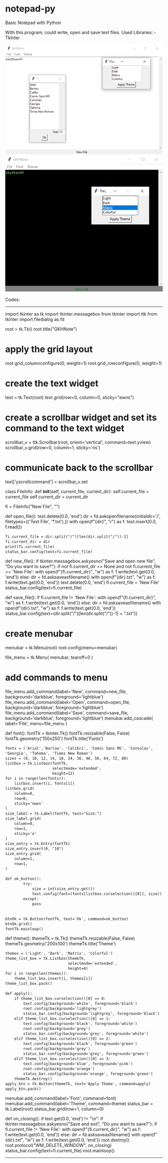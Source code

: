 # notepad-py
Basic Notepad with Python

With this program; could write, open and save text files.
Used Libraries:
-TkInter

![Screenshot](notepad_ss.png)
![Screenshot](notepad_theme_ss.png)

Codes:
***********************************************************************************************************************************************************************

import tkinter as tk
import tkinter.messagebox
from tkinter import ttk
from tkinter import filedialog as fd

root = tk.Tk()
root.title("GKHNote")

# apply the grid layout

root.grid_columnconfigure(0, weight=1)
root.grid_rowconfigure(0, weight=1)

# create the text widget

text = tk.Text(root)
text.grid(row=0, column=0, sticky="ewns")

# create a scrollbar widget and set its command to the text widget

scrollbar_v = ttk.Scrollbar(root, orient='vertical', command=text.yview)
scrollbar_v.grid(row=0, column=1, sticky='ns')

#  communicate back to the scrollbar

text['yscrollcommand'] = scrollbar_v.set


class FileInfo:
    def __init__(self, current_file, current_dir):
        self.current_file = current_file
        self.current_dir = current_dir


fi = FileInfo("New File", "")


def open_file():
    text.delete(0.0, 'end')
    dir = fd.askopenfilename(initialdir='/',
                             filetypes=(('Text File', '*.txt'),))
    with open(f"{dir}", "r") as f:
        text.insert(0.0, f.read())

    fi.current_file = dir.split("/")[len(dir.split("/"))-1]
    fi.current_dir = dir
    print(fi.current_file)
    status_bar.config(text=fi.current_file)


def new_file():
    if tkinter.messagebox.askyesno("Save and open new file", "Do you want to save?"):
        if not fi.current_dir == None and not fi.current_file == 'New File':
            with open(f"{fi.current_dir}", "w") as f:
                f.write(text.get(0.0, 'end'))
        else:
            dir = fd.asksaveasfilename()
            with open(f"{dir}.txt", "w") as f:
                f.write(text.get(0.0, 'end'))
    text.delete(0.0, 'end')
    fi.current_file = 'New File'
    status_bar.config(text=fi.current_file)

def save_file():
    if fi.current_file != 'New File':
        with open(f"{fi.current_dir}", "w") as f:
            f.write(text.get(0.0, 'end'))
    else:
        dir = fd.asksaveasfilename()
        with open(f"{dir}.txt", "w") as f:
            f.write(text.get(0.0, 'end'))
        status_bar.config(text=(dir.split("/")[len(dir.split("/"))-1] + ".txt"))


# create menubar

menubar = tk.Menu(root)
root.config(menu=menubar)

file_menu = tk.Menu(
    menubar,
    tearoff=0
)

# add commands to menu

file_menu.add_command(label='New', command=new_file, background='darkblue', foreground='lightblue')
file_menu.add_command(label='Open', command=open_file, background='darkblue', foreground='lightblue')
file_menu.add_command(label='Save', command=save_file, background='darkblue', foreground='lightblue')
menubar.add_cascade(
    label='File',
    menu=file_menu
)

def font():
    fontTk = tkinter.Tk()
    fontTk.resizable(False, False)
    fontTk.geometry('150x250')
    fontTk.title('Fonts')

    fonts = ('Arial','Barlow', 'Calibri', 'Comic Sans MS', 'Consolas', 'Georgia', 'Tahoma', 'Times New Roman')
    sizes = (8, 10, 12, 14, 18, 24, 36, 48, 56, 64, 72, 80)
    listbox = tk.Listbox(fontTk,
                         selectmode='extended',
                         height=12)
    for i in range(len(fonts)):
        listbox.insert(i, fonts[i])
    listbox.grid(
        column=0,
        row=0,
        sticky='nwes'
    )
    size_label = tk.Label(fontTk, text="Size:")
    size_label.grid(
        column=0,
        row=1,
        sticky='e'
    )
    size_entry = tk.Entry(fontTk)
    size_entry.insert(0, "10")
    size_entry.grid(
        column=1,
        row=1,
    )

    def ok_button():
            try:
                size = int(size_entry.get())
                text.config(font=(fonts[listbox.curselection()[0]], size))
            except:
                pass


    btnOk = tk.Button(fontTk, text='Ok', command=ok_button)
    btnOk.grid()
    fontTk.mainloop()


def theme():
    themeTk = tk.Tk()
    themeTk.resizable(False, False)
    themeTk.geometry('200x100')
    themeTk.title('Theme')

    themes = ('Light', 'Dark', 'Matrix', 'Colorful')
    theme_list_box = tk.Listbox(themeTk,
                                selectmode='extended',
                                height=4)
    for i in range(len(themes)):
        theme_list_box.insert(i, themes[i])
    theme_list_box.pack()

    def apply():
        if theme_list_box.curselection()[0] == 0:
            text.config(background='white', foreground='black')
            root.config(background='lightgrey')
            status_bar.config(background='lightgrey', foreground='black')
        elif theme_list_box.curselection()[0] == 1:
            text.config(background='black', foreground='white')
            root.config(background='grey')
            status_bar.config(background='grey', foreground='white')
        elif theme_list_box.curselection()[0] == 2:
            text.config(background='black', foreground='green')
            root.config(background='grey')
            status_bar.config(background='grey', foreground='green')
        elif theme_list_box.curselection()[0] == 3:
            text.config(background='blue', foreground='pink')
            root.config(background='orange')
            status_bar.config(background='orange', foreground='green')
        themeTk.destroy()
    apply_btn = tk.Button(themeTk, text='Apply Theme', command=apply)
    apply_btn.pack()


menubar.add_command(label='Font', command=font)
menubar.add_command(label='Theme', command=theme)
status_bar = tk.Label(root)
status_bar.grid(row=1, column=0)

def on_closing():
    if text.get(0.0, 'end') != "\n":
        if tkinter.messagebox.askyesno("Save and exit", "Do you want to save?"):
            if fi.current_file != 'New File':
                with open(f"{fi.current_dir}", "w") as f:
                    f.write(text.get(0.0, 'end'))
            else:
                dir = fd.asksaveasfilename()
                with open(f"{dir}.txt", "w") as f:
                    f.write(text.get(0.0, 'end'))
    root.destroy()
root.protocol("WM_DELETE_WINDOW", on_closing)
status_bar.config(text=fi.current_file)
root.mainloop()

***********************************************************************************************************************************************************************
